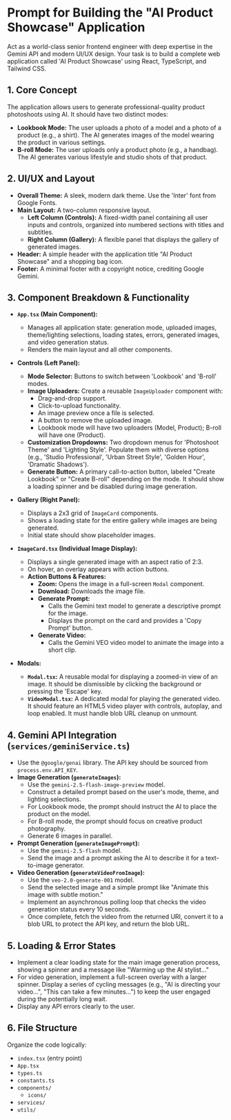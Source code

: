 # Prompt for Building the "AI Product Showcase" Application

Act as a world-class senior frontend engineer with deep expertise in the Gemini API and modern UI/UX design. Your task is to build a complete web application called 'AI Product Showcase' using React, TypeScript, and Tailwind CSS.

## 1. Core Concept
The application allows users to generate professional-quality product photoshoots using AI. It should have two distinct modes:
*   **Lookbook Mode:** The user uploads a photo of a model and a photo of a product (e.g., a shirt). The AI generates images of the model wearing the product in various settings.
*   **B-roll Mode:** The user uploads only a product photo (e.g., a handbag). The AI generates various lifestyle and studio shots of that product.

## 2. UI/UX and Layout
*   **Overall Theme:** A sleek, modern dark theme. Use the 'Inter' font from Google Fonts.
*   **Main Layout:** A two-column responsive layout.
    *   **Left Column (Controls):** A fixed-width panel containing all user inputs and controls, organized into numbered sections with titles and subtitles.
    *   **Right Column (Gallery):** A flexible panel that displays the gallery of generated images.
*   **Header:** A simple header with the application title "AI Product Showcase" and a shopping bag icon.
*   **Footer:** A minimal footer with a copyright notice, crediting Google Gemini.

## 3. Component Breakdown & Functionality

*   **`App.tsx` (Main Component):**
    *   Manages all application state: generation mode, uploaded images, theme/lighting selections, loading states, errors, generated images, and video generation status.
    *   Renders the main layout and all other components.

*   **Controls (Left Panel):**
    *   **Mode Selector:** Buttons to switch between 'Lookbook' and 'B-roll' modes.
    *   **Image Uploaders:** Create a reusable `ImageUploader` component with:
        *   Drag-and-drop support.
        *   Click-to-upload functionality.
        *   An image preview once a file is selected.
        *   A button to remove the uploaded image.
        *   Lookbook mode will have two uploaders (Model, Product); B-roll will have one (Product).
    *   **Customization Dropdowns:** Two dropdown menus for 'Photoshoot Theme' and 'Lighting Style'. Populate them with diverse options (e.g., 'Studio Professional', 'Urban Street Style', 'Golden Hour', 'Dramatic Shadows').
    *   **Generate Button:** A primary call-to-action button, labeled "Create Lookbook" or "Create B-roll" depending on the mode. It should show a loading spinner and be disabled during image generation.

*   **Gallery (Right Panel):**
    *   Displays a 2x3 grid of `ImageCard` components.
    *   Shows a loading state for the entire gallery while images are being generated.
    *   Initial state should show placeholder images.

*   **`ImageCard.tsx` (Individual Image Display):**
    *   Displays a single generated image with an aspect ratio of 2:3.
    *   On hover, an overlay appears with action buttons.
    *   **Action Buttons & Features:**
        *   **Zoom:** Opens the image in a full-screen `Modal` component.
        *   **Download:** Downloads the image file.
        *   **Generate Prompt:**
            *   Calls the Gemini text model to generate a descriptive prompt for the image.
            *   Displays the prompt on the card and provides a 'Copy Prompt' button.
        *   **Generate Video:**
            *   Calls the Gemini VEO video model to animate the image into a short clip.

*   **Modals:**
    *   **`Modal.tsx`:** A reusable modal for displaying a zoomed-in view of an image. It should be dismissible by clicking the background or pressing the 'Escape' key.
    *   **`VideoModal.tsx`:** A dedicated modal for playing the generated video. It should feature an HTML5 video player with controls, autoplay, and loop enabled. It must handle blob URL cleanup on unmount.

## 4. Gemini API Integration (`services/geminiService.ts`)

*   Use the `@google/genai` library. The API key should be sourced from `process.env.API_KEY`.
*   **Image Generation (`generateImages`):**
    *   Use the `gemini-2.5-flash-image-preview` model.
    *   Construct a detailed prompt based on the user's mode, theme, and lighting selections.
    *   For Lookbook mode, the prompt should instruct the AI to place the product on the model.
    *   For B-roll mode, the prompt should focus on creative product photography.
    *   Generate 6 images in parallel.
*   **Prompt Generation (`generateImagePrompt`):**
    *   Use the `gemini-2.5-flash` model.
    *   Send the image and a prompt asking the AI to describe it for a text-to-image generator.
*   **Video Generation (`generateVideoFromImage`):**
    *   Use the `veo-2.0-generate-001` model.
    *   Send the selected image and a simple prompt like "Animate this image with subtle motion."
    *   Implement an asynchronous polling loop that checks the video generation status every 10 seconds.
    *   Once complete, fetch the video from the returned URI, convert it to a blob URL to protect the API key, and return the blob URL.

## 5. Loading & Error States

*   Implement a clear loading state for the main image generation process, showing a spinner and a message like "Warming up the AI stylist..."
*   For video generation, implement a full-screen overlay with a larger spinner. Display a series of cycling messages (e.g., "AI is directing your video...", "This can take a few minutes...") to keep the user engaged during the potentially long wait.
*   Display any API errors clearly to the user.

## 6. File Structure
Organize the code logically:
*   `index.tsx` (entry point)
*   `App.tsx`
*   `types.ts`
*   `constants.ts`
*   `components/`
    *   `icons/`
*   `services/`
*   `utils/`
